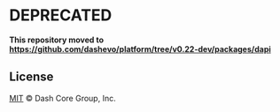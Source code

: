 # DEPRECATED

**This repository moved to https://github.com/dashevo/platform/tree/v0.22-dev/packages/dapi**

## License

[MIT](LICENSE) &copy; Dash Core Group, Inc.
